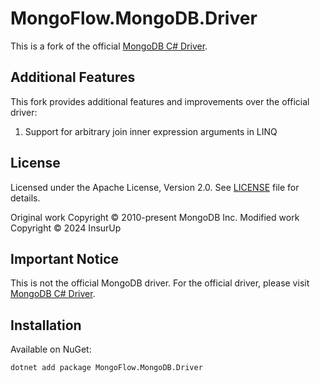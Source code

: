 ﻿# MongoFlow.MongoDB.Driver

This is a fork of the official [MongoDB C# Driver](https://github.com/mongodb/mongo-csharp-driver).

## Additional Features
This fork provides additional features and improvements over the official driver:

1. Support for arbitrary join inner expression arguments in LINQ

## License
Licensed under the Apache License, Version 2.0. See [LICENSE](LICENSE) file for details.

Original work Copyright © 2010-present MongoDB Inc.
Modified work Copyright © 2024 InsurUp

## Important Notice
This is not the official MongoDB driver. For the official driver, please visit [MongoDB C# Driver](https://github.com/mongodb/mongo-csharp-driver).

## Installation
Available on NuGet:
```bash
dotnet add package MongoFlow.MongoDB.Driver
```
